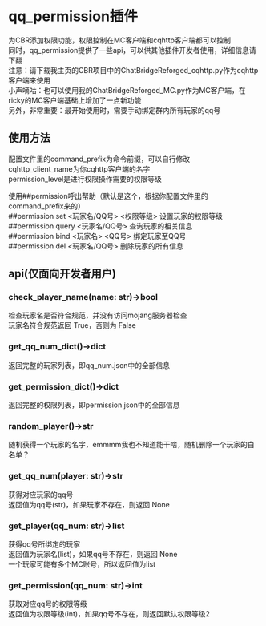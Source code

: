 # qq_permission插件  
为CBR添加权限功能，权限控制在MC客户端和cqhttp客户端都可以控制  
同时，qq_permission提供了一些api，可以供其他插件开发者使用，详细信息请下翻  
注意：请下载我主页的CBR项目中的ChatBridgeReforged_cqhttp.py作为cqhttp客户端来使用  
小声嘀咕：也可以使用我的ChatBridgeReforged_MC.py作为MC客户端，在ricky的MC客户端基础上增加了一点新功能  
另外，非常重要：最开始使用时，需要手动绑定群内所有玩家的qq号

## 使用方法  
配置文件里的command_prefix为命令前缀，可以自行修改  
cqhttp_client_name为你cqhttp客户端的名字  
permission_level是进行权限操作需要的权限等级  

使用##permission呼出帮助（默认是这个，根据你配置文件里的command_prefix来的）  
##permission set <玩家名/QQ号> <权限等级> 设置玩家的权限等级  
##permission query <玩家名/QQ号> 查询玩家的相关信息  
##permission bind <玩家名> <QQ号> 绑定玩家至QQ号  
##permission del <玩家名/QQ号> 删除玩家的所有信息  

## api(仅面向开发者用户)  
### check_player_name(name: str)->bool  
检查玩家名是否符合规范，并没有访问mojang服务器检查  
玩家名符合规范返回 True，否则为 False  
### get_qq_num_dict()->dict  
返回完整的玩家列表，即qq_num.json中的全部信息  
### get_permission_dict()->dict  
返回完整的权限列表，即permission.json中的全部信息  
### random_player()->str  
随机获得一个玩家的名字，emmmm我也不知道能干啥，随机删除一个玩家的白名单？  
### get_qq_num(player: str)->str  
获得对应玩家的qq号  
返回值为qq号(str)，如果玩家不存在，则返回 None  
### get_player(qq_num: str)->list  
获得qq号所绑定的玩家  
返回值为玩家名(list)，如果qq号不存在，则返回 None  
一个玩家可能有多个MC账号，所以返回值为list  
### get_permission(qq_num: str)->int
获取对应qq号的权限等级  
返回值为权限等级(int)，如果qq号不存在，则返回默认权限等级2  
